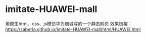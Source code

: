 # imitate-HUAWEI-mall
用原生html、css、js模仿华为商城写的一个静态网页
效果链接：https://saberla.github.io/imitate-HUAWEI-mall/html/HUAWEI.html
